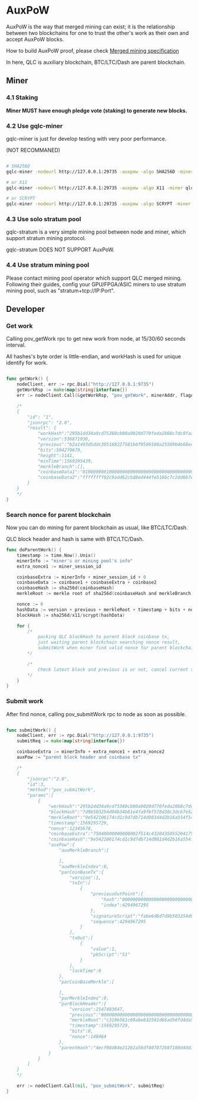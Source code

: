 # AuxPoW

AuxPoW is the way that merged mining can exist; it is the relationship between two blockchains for one to trust the other's work as their own and accept AuxPoW blocks.

How to build AuxPoW proof, please check [Merged mining specification](https://en.bitcoin.it/wiki/Merged_mining_specification)

In here, QLC is auxiliary blockchain, BTC/LTC/Dash are parent blockchain.

## Miner

### 4.1 Staking
**Miner MUST have enough pledge vote (staking) to generate new blocks.**

### 4.2 Use gqlc-miner
gqlc-miner is just for develop testing with very poor performance.

(NOT RECOMMANED)

```bash 

# SHA256D
gqlc-miner -nodeurl http://127.0.0.1:29735 -auxpow -algo SHA256D -miner qlc_xxx

# or X11
gqlc-miner -nodeurl http://127.0.0.1:29735 -auxpow -algo X11 -miner qlc_xxx

# or SCRYPT
gqlc-miner -nodeurl http://127.0.0.1:29735 -auxpow -algo SCRYPT -miner qlc_xxx

```

### 4.3 Use solo stratum pool
gqlc-stratum is a very simple mining pool between node and miner, which support stratum mining protocol.

gqlc-stratum DOES NOT SUPPORT AuxPoW.

### 4.4 Use stratum mining pool
Please contact mining pool operator which support QLC merged mining.
Following their guides, config your GPU/FPGA/ASIC miners to use stratum mining pool, such as "stratum+tcp://IP:Port".

## Developer

### Get work

Calling pov_getWork rpc to get new work from node, at 15/30/60 seconds interval.

All hashes's byte order is little-endian, and workHash is used for unique identify for work.

```go

func getWork() {
    nodeClient, err := rpc.Dial("http://127.0.0.1:9735")
    getWorkRsp := make(map[string]interface{})
    err := nodeClient.Call(&getWorkRsp, "pov_getWork", minerAddr, flagAlgo)

    /*
    {
        "id": "1",
        "jsonrpc": "2.0",
        "result": {
            "workHash":"295b1dd34a9cd75360cb00a9020d770feda2868c7dc8faa2960bb9162c58f20d",
            "version":536871936,
            "previous":"b2a1493d5ddc305168227581b6f9506580a25509b4b68edd9c6e0c95228c2151",
            "bits":504270679,
            "height":1141,
            "minTime":1569295439,
            "merkleBranch":[],
            "coinbaseData1":"01000000010000000000000000000000000000000000000000000000000000000000000000ffffffff",
            "coinbaseData2":"ffffffff02c9add62cbd8ed444fe5166c7c2dd6b7ebd16e284b31700d246960e5c1488ec231b377bcc000000000000000000000000000000000000000000000000000000000000001506cddef361a43727342802093613777518a8781edbfdbb4dcc4f113442667a7ccec7f7b901000000"
        }
    }
    */
}

```

### Search nonce for parent blockchain

Now you can do mining for parent blockchain as usual, like BTC/LTC/Dash.

QLC block header and hash is same with BTC/LTC/Dash.

```go
func doParentWork() {
    timestamp := time.Now().Unix()
    minerInfo := "miner's or mining pool's info"
    extra_nonce1 := miner_session_id

    coinbaseExtra := minerInfo + miner_session_id + 0
    coinbaseData := coinbase1 + coinbaseExtra + coinbase2
    coinbaseHash := sha256d(coinbaseHash)
    merkleRoot := merkle root of sha256d(coinbaseHash and merkleBranch)

    nonce := 0
    hashData := version + previous + merkleRoot + timestamp + bits + nonce
    blockHash := sha256d/x11/scrypt(hashData)

    for {
        /*
            packing QLC blockHash to parent block coinbase tx,
            just waiting parent blockchain searching nonce result,
            submitWork when miner find valid nonce for parent blockchain.
        */

        /*
            Check latest block and previous is or not, cancel current searching if changed.
        */
    }
}
```

### Submit work

After find nonce, calling pov_submitWork rpc to node as soon as possible.

```go

func submitWork() {
    nodeClient, err := rpc.Dial("http://127.0.0.1:9735")
    submitReq := make(map[string]interface{})

    coinbaseExtra := minerInfo + extra_nonce1 + extra_nonce2
    auxPow := "parent block header and coinbase tx"

    /*
    {
        "jsonrpc":"2.0",
        "id":3,
        "method":"pov_submitWork",
        "params":[
            {
                "workHash":"295b1dd34a9cd75360cb00a9020d770feda2868c7dc8faa2960bb9162c58f20d",
                "blockHash":"7d9b503254d94b34b81e4fa9fbf578d30c3dcb7e5248aee0674a55567a687d07",
                "merkleRoot":"9e542106174cd1c9d7db714d981d4d2b16a554f543dad25ceca87bb1db695050",
                "timestamp":1569295729,
                "nonce":12345678,
                "coinbaseExtra":"75040000000000002f514c432043505520417578504f572f",
                "coinbaseHash":"9e542106174cd1c9d7db714d981d4d2b16a554f543dad25ceca87bb1db695050",
                "auxPow":{
                    "auxMerkleBranch":[

                    ],
                    "auxMerkleIndex":0,
                    "parCoinBaseTx":{
                        "version":1,
                        "txIn":[
                            {
                                "previousOutPoint":{
                                    "hash":"0000000000000000000000000000000000000000000000000000000000000000",
                                    "index":4294967295
                                },
                                "signatureScript":"fabe6d6d7d9b503254d94b34b81e4fa9fbf578d30c3dcb7e5248aee0674a55567a687d070100000000000000",
                                "sequence":4294967295
                            }
                        ],
                        "txOut":[
                            {
                                "value":1,
                                "pkScript":"51"
                            }
                        ],
                        "lockTime":0
                    },
                    "parCoinBaseMerkle":[

                    ],
                    "parMerkleIndex":0,
                    "parBlockHeader":{
                        "version":2147483647,
                        "previous":"0000000000000000000000000000000000000000000000000000000000000000",
                        "merkleRoot":"c319b561c69abe632581d66ad56fd4da50129efda047f284fe93f6f983d2dbf5",
                        "timestamp":1569295729,
                        "bits":0,
                        "nonce":140464
                    },
                    "parentHash":"4ecf98d84e21262a56df40707268f180d4dd1e9b58604e4ddd561b52036ce95b"
                }
            }
        ]
    }
    */

    err := nodeClient.Call(nil, "pov_submitWork", submitReq)
}

```
